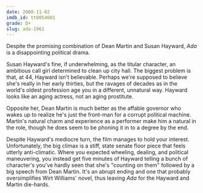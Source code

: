 ```yaml
---
date: 2008-11-02
imdb_id: tt0054601
grade: D+
slug: ada-1961
---
```


Despite the promising combination of Dean Martin and Susan Hayward, _Ada_ is a disappointing political drama.

Susan Hayward's fine, if underwhelming, as the titular character, an ambitious call girl determined to clean up city hall. The biggest problem is that, at 44, Hayward isn't believable. Perhaps we're supposed to believe she's really in her early thirties, but the ravages of decades as in the world's oldest profession age you in a different, unnatural way. Hayward looks like an aging actress, not an aging prostitute.

Opposite her, Dean Martin is much better as the affable governor who wakes up to realize he's just the front-man for a corrupt political machine. Martin's natural charm and experience as a performer make him a natural in the role, though he does seem to be phoning it in to a degree by the end.

Despite Hayward's mediocre turn, the film manages to hold your interest. Unfortunately, the big climax is a stiff, state senate floor piece that feels utterly anti-climatic. Where you expected wheeling, dealing, and political maneuvering, you instead get five minutes of Hayward telling a bunch of character's you've hardly seen that she's "counting on them" followed by a big speech from Dean Martin. It's an abrupt ending and one that probably oversimplifies Wirt Williams' novel, thus leaving _Ada_ for the Hayward and Martin die-hards.

